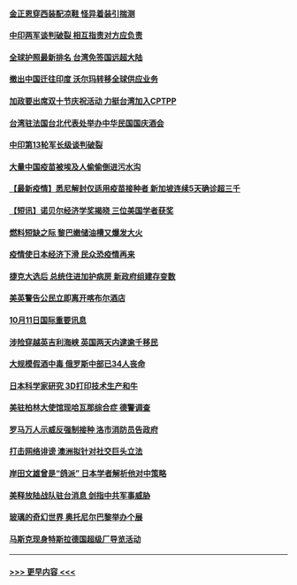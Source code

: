 #### [金正恩穿西装配凉鞋 怪异着装引揣测](../pages/prog202/a103240443.md?t=10121201) 
#### [中印两军谈判破裂 相互指责对方应负责](../pages/prog202/a103240313.md?t=10121201) 
#### [全球护照最新排名 台湾免签国远超大陆](../pages/prog202/a103240261.md?t=10121201) 
#### [撤出中国迁往印度 沃尔玛转移全球供应业务](../pages/prog202/a103240225.md?t=10121201) 
#### [加政要出席双十节庆祝活动 力挺台湾加入CPTPP](../pages/prog202/a103240207.md?t=10121201) 
#### [台湾驻法国台北代表处举办中华民国国庆酒会](../pages/prog202/a103240212.md?t=10121201) 
#### [中印第13轮军长级谈判破裂](../pages/prog202/a103240201.md?t=10121201) 
#### [大量中国疫苗被埃及人偷偷倒进污水沟](../pages/prog202/a103240092.md?t=10121201) 
#### [【最新疫情】悉尼解封仅适用疫苗接种者 新加坡连续5天确诊超三千](../pages/prog202/a103240042.md?t=10121201) 
#### [【短讯】诺贝尔经济学奖揭晓  三位美国学者获奖](../pages/prog202/a103240025.md?t=10121201) 
#### [燃料短缺之际 黎巴嫩储油槽又爆发大火](../pages/prog202/a103239987.md?t=10121201) 
#### [疫情使日本经济下滑 民众恐疫情再来](../pages/prog202/a103239948.md?t=10121201) 
#### [捷克大选后 总统住进加护病房 新政府组建存变数](../pages/prog202/a103239928.md?t=10121201) 
#### [美英警告公民立即离开喀布尔酒店](../pages/prog202/a103239870.md?t=10121201) 
#### [10月11日国际重要讯息](../pages/prog202/a103239814.md?t=10121201) 
#### [涉险穿越英吉利海峡 英国两天内逮逾千移民](../pages/prog202/a103239731.md?t=10121201) 
#### [大规模假酒中毒 俄罗斯中部已34人丧命](../pages/prog202/a103239706.md?t=10121201) 
#### [日本科学家研究 3D打印技术生产和牛](../pages/prog202/a103239434.md?t=10121201) 
#### [美驻柏林大使馆现哈瓦那综合症 德警调查](../pages/prog202/a103239464.md?t=10121201) 
#### [罗马万人示威反强制接种 洛市消防员告政府](../pages/prog202/a103239494.md?t=10121201) 
#### [打击网络诽谤 澳洲拟针对社交巨头立法](../pages/prog202/a103239472.md?t=10121201) 
#### [岸田文雄曾是“鸽派” 日本学者解析他对中策略](../pages/prog202/a103239451.md?t=10121201) 
#### [美释放陆战队驻台消息 剑指中共军事威胁](../pages/prog202/a103239294.md?t=10121201) 
#### [玻璃的奇幻世界 奥托尼尔巴黎举办个展](../pages/prog202/a103239287.md?t=10121201) 
#### [马斯克现身特斯拉德国超级厂导览活动](../pages/prog202/a103239269.md?t=10121201) 

----
#### [ >>> 更早内容 <<< ](../indexes/prog202-earlier.md)
